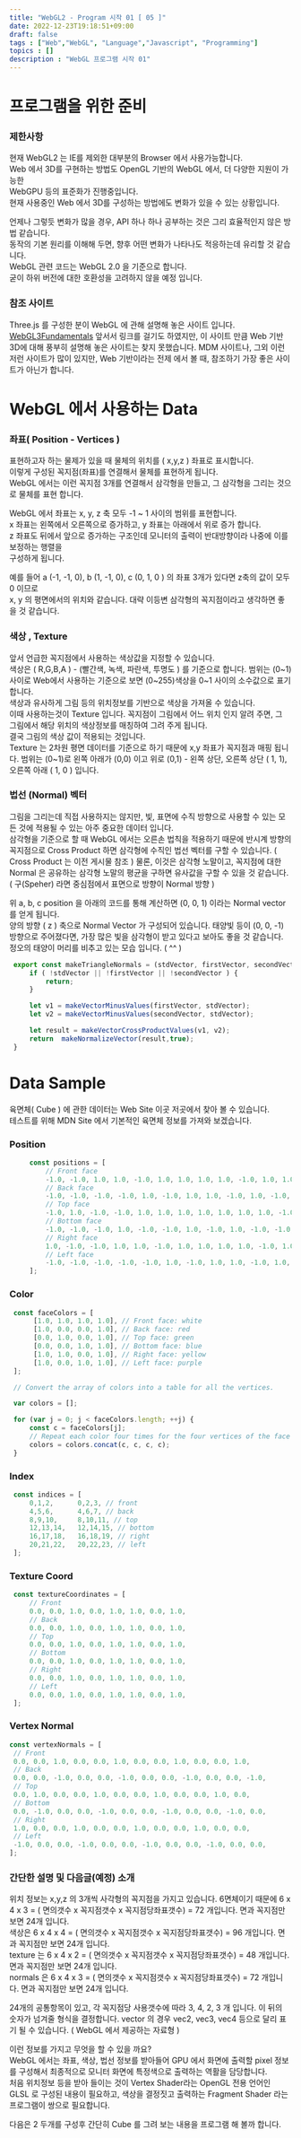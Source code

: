 ```yaml
---
title: "WebGL2 - Program 시작 01 [ 05 ]"
date: 2022-12-23T19:18:51+09:00
draft: false
tags : ["Web","WebGL", "Language","Javascript", "Programming"]
topics : []
description : "WebGL 프로그램 시작 01"
---
```


# 프로그램을 위한 준비
   
   ### 제한사항 
   현재 WebGL2 는 IE를 제외한 대부분의 Browser 에서 사용가능합니다.   
   Web 에서 3D를 구현하는 방법도 OpenGL 기반의 WebGL 에서,  더 다양한 지원이 가능한  
   WebGPU 등의 표준화가 진행중입니다.    
   현재 사용중인 Web 에서 3D를 구성하는 방법에도 변화가 있을 수 있는 상황입니다.    

   언제나 그렇듯 변화가 많을 경우, API 하나 하나 공부하는 것은 그리 효율적인지 않은 방법 같습니다.    
   동작의 기본 원리를 이해해 두면, 향후 어떤 변화가 나타나도 적응하는데 유리할 것 같습니다.    
   WebGL 관련 코드는 WebGL 2.0 을 기준으로 합니다.    
   굳이 하위 버전에 대한 호환성을 고려하지 않을 예정 입니다.    

   ### 참조 사이트 
   Three.js 를 구성한 분이 WebGL 에 관해 설명해 놓은 사이트 입니다.    [WebGL3Fundamentals](https://webgl2fundamentals.org/webgl/lessons/ko/webgl-fundamentals.html) 
   앞서서 링크를 걸기도 하였지만, 이 사이트 만큼 Web 기반 3D에 대해 풍부히 설명해 놓은 사이트는 찾지 못했습니다. 
   MDM 사이트나, 그외 이런 저런 사이트가 많이 있지만, Web 기반이라는 전제 에서 볼 때, 참조하기 가장 좋은 사이트가 아닌가 합니다. 

# WebGL 에서 사용하는 Data 

   ### 좌표( Position - Vertices )
   표현하고자 하는 물제가 있을 때 물체의 위치를 ( x,y,z ) 좌표로 표시합니다.   
   이렇게 구성된 꼭지점(좌표)를 연결해서 물체를 표현하게 됩니다.   
   WebGL 에서는 이런 꼭지점 3개를 연결해서 삼각형을 만들고, 그 삼각형을 그리는 것으로 물체를 표현 합니다.    

   WebGL 에서 좌표는 x, y, z 축 모두 -1 ~ 1 사이의 범위를 표현합니다.   
   x 좌표는 왼쪽에서 오른쪽으로 증가하고, y 좌표는 아래에서 위로 증가 합니다.   
   z 좌표도 뒤에서 앞으로 증가하는 구조인데 모니터의 출력이 반대방향이라 나중에 이를 보정하는 행렬을    
   구성하게 됩니다. 

   예를 들어 a (-1, -1, 0), b (1, -1, 0), c (0, 1, 0 ) 의 좌표 3개가 있다면 z축의 값이 모두 0 이므로  
   x, y 의 평면에서의 위치와 같습니다.   대략 이등변 삼각형의 꼭지점이라고 생각하면 좋을 것 같습니다.   

   ### 색상 , Texture 
   앞서 언급한 꼭지점에서 사용하는 색상값을 지정할 수 있습니다.   
   색상은 ( R,G,B,A ) - (빨간색, 녹색, 파란색, 투명도 ) 를 기준으로 합니다. 
   범위는 (0~1) 사이로 Web에서 사용하는 기준으로 보면 (0~255)색상을 0~1 사이의 소수값으로 표기합니다.    
   색상과 유사하게 그림 등의 위치정보를 기반으로 색상을 가져올 수 있습니다.   
   이때 사용하는것이 Texture 입니다.   꼭지점이 그림에서 어느 위치 인지 알려 주면, 그 그림에서 해당 위치의 
   색상정보를 매칭하여 그려 주게 됩니다.   
   결국 그림의 색상 값이 적용되는 것입니다.    
   Texture 는 2차원 평면 데이터를 기준으로 하기 때문에 x,y 좌표가 꼭지점과 매핑 됩니다. 
   범위는 (0~1)로 왼쪽 아래가 (0,0) 이고 위로 (0,1) - 왼쪽 상단, 오른쪽 상단 ( 1, 1), 오른쪽 아래 ( 1, 0 )
   입니다.    

   ### 법선 (Normal) 벡터
   그림을 그리는데 직접 사용하지는 않지만, 빛, 표면에 수직 방향으로 사용할 수 있는 모든 것에 적용될 수 있는 
   아주 중요한 데이터 입니다.    
   삼각형을 기준으로 할 때 WebGL 에서는 오른손 법칙을 적용하기 때문에 반시계 방향의 꼭지점으로 Cross Product 
   하면 삼각형에 수직인 법선 벡터를 구할 수 있습니다. ( Cross Product 는 이전 게시물 참조 )
   물론, 이것은 삼각형 노말이고, 꼭지점에 대한 Normal 은 공유하는 삼각형 노말의 평균을 구하면 유사값을 
   구할 수 있을 것 같습니다.   ( 구(Speher) 라면 중심점에서 표면으로 방향이 Normal 방향 )   
   
   위 a, b, c position 을 아래의 코드를 통해 계산하면 (0, 0, 1) 이라는 Normal vector 를 얻게 됩니다.   
   양의 방향 ( z ) 축으로 Normal Vector 가 구성되어 있습니다.    태양빛 등이 (0, 0, -1) 방향으로 주어졌다면, 
   가장 많은 빛을 삼각형이 받고 있다고 보아도 좋을 것 같습니다.   
   정오의 태양이 머리를 비추고 있는 모습 입니다. ( ^^ )

   ``` javascript
    export const makeTriangleNormals = (stdVector, firstVector, secondVector) => {
		if ( !stdVector || !firstVector || !secondVector ) {
			return;
		}

		let v1 = makeVectorMinusValues(firstVector, stdVector);
		let v2 = makeVectorMinusValues(secondVector, stdVector);

		let result = makeVectorCrossProductValues(v1, v2);
		return  makeNormalizeVector(result,true);
	}
   ```

# Data Sample 
      
   육면체( Cube ) 에 관한 데이터는 Web Site 이곳 저곳에서 찾아 볼 수 있습니다.    
   테스트를 위해 MDN Site 에서 기본적인 육면체 정보를 가져와 보겠습니다.   
   ### Position 
   ``` javascript 
        const positions = [
            // Front face
            -1.0, -1.0, 1.0, 1.0, -1.0, 1.0, 1.0, 1.0, 1.0, -1.0, 1.0, 1.0,
            // Back face
            -1.0, -1.0, -1.0, -1.0, 1.0, -1.0, 1.0, 1.0, -1.0, 1.0, -1.0, -1.0,
            // Top face
            -1.0, 1.0, -1.0, -1.0, 1.0, 1.0, 1.0, 1.0, 1.0, 1.0, 1.0, -1.0,
            // Bottom face
            -1.0, -1.0, -1.0, 1.0, -1.0, -1.0, 1.0, -1.0, 1.0, -1.0, -1.0, 1.0,
            // Right face
            1.0, -1.0, -1.0, 1.0, 1.0, -1.0, 1.0, 1.0, 1.0, 1.0, -1.0, 1.0,
            // Left face
            -1.0, -1.0, -1.0, -1.0, -1.0, 1.0, -1.0, 1.0, 1.0, -1.0, 1.0, -1.0,
        ];    
   ``` 
   ### Color 
   ``` javascript
    const faceColors = [
         [1.0, 1.0, 1.0, 1.0], // Front face: white
         [1.0, 0.0, 0.0, 1.0], // Back face: red
         [0.0, 1.0, 0.0, 1.0], // Top face: green
         [0.0, 0.0, 1.0, 1.0], // Bottom face: blue
         [1.0, 1.0, 0.0, 1.0], // Right face: yellow
         [1.0, 0.0, 1.0, 1.0], // Left face: purple
    ];

    // Convert the array of colors into a table for all the vertices.

    var colors = [];

    for (var j = 0; j < faceColors.length; ++j) {
        const c = faceColors[j];
        // Repeat each color four times for the four vertices of the face
        colors = colors.concat(c, c, c, c);
    }   
   ```
   ### Index 
   ``` javascript 
    const indices = [
        0,1,2,      0,2,3, // front
        4,5,6,      4,6,7, // back
        8,9,10,     8,10,11, // top
        12,13,14,   12,14,15, // bottom
        16,17,18,   16,18,19, // right
        20,21,22,   20,22,23, // left
    ];   
   ```

   ### Texture Coord 
   ``` javascript 
    const textureCoordinates = [
        // Front
        0.0, 0.0, 1.0, 0.0, 1.0, 1.0, 0.0, 1.0,
        // Back
        0.0, 0.0, 1.0, 0.0, 1.0, 1.0, 0.0, 1.0,
        // Top
        0.0, 0.0, 1.0, 0.0, 1.0, 1.0, 0.0, 1.0,
        // Bottom
        0.0, 0.0, 1.0, 0.0, 1.0, 1.0, 0.0, 1.0,
        // Right
        0.0, 0.0, 1.0, 0.0, 1.0, 1.0, 0.0, 1.0,
        // Left
        0.0, 0.0, 1.0, 0.0, 1.0, 1.0, 0.0, 1.0,
    ];
   ```   

   ### Vertex Normal 
   ``` javascript
  const vertexNormals = [
    // Front
    0.0, 0.0, 1.0, 0.0, 0.0, 1.0, 0.0, 0.0, 1.0, 0.0, 0.0, 1.0,
    // Back
    0.0, 0.0, -1.0, 0.0, 0.0, -1.0, 0.0, 0.0, -1.0, 0.0, 0.0, -1.0,
    // Top
    0.0, 1.0, 0.0, 0.0, 1.0, 0.0, 0.0, 1.0, 0.0, 0.0, 1.0, 0.0,
    // Bottom
    0.0, -1.0, 0.0, 0.0, -1.0, 0.0, 0.0, -1.0, 0.0, 0.0, -1.0, 0.0,
    // Right
    1.0, 0.0, 0.0, 1.0, 0.0, 0.0, 1.0, 0.0, 0.0, 1.0, 0.0, 0.0,
    // Left
    -1.0, 0.0, 0.0, -1.0, 0.0, 0.0, -1.0, 0.0, 0.0, -1.0, 0.0, 0.0,
  ];
   ```

   ### 간단한 설명 및 다음글(예정) 소개

   위치 정보는 x,y,z 의 3개씩 사각형의 꼭지점을 가지고 있습니다. 6면체이기 때문에 
   6 x 4 x 3 = ( 면의갯수 x 꼭지점갯수 x 꼭지점당좌표갯수) = 72 개입니다. 면과 꼭지점만 보면 24개 입니다.    
   색상은 6 x 4 x 4 = ( 면의갯수 x 꼭지점갯수 x 꼭지점당좌표갯수) = 96 개입니다. 면과 꼭지점만 보면 24개 입니다.    
   texture 는 6 x 4 x 2 = ( 면의갯수 x 꼭지점갯수 x 꼭지점당좌표갯수) = 48 개입니다. 면과 꼭지점만 보면 24개 입니다.    
   normals 은 6 x 4 x 3 = ( 면의갯수 x 꼭지점갯수 x 꼭지점당좌표갯수) = 72 개입니다. 면과 꼭지점만 보면 24개 입니다.    
   
   24개의 공통항목이 있고, 각 꼭지점당 사용갯수에 따라 3, 4, 2, 3 개 입니다.   이 뒤의 숫자가 넘겨줄 형식을 결정합니다. 
   vector 의 경우 vec2, vec3, vec4 등으로 달리 표기 될 수 있습니다.  ( WebGL 에서 제공하는 자료형 )

   이런 정보를 가지고 무엇을 할 수 있을 까요?   
   WebGL 에서는 좌표, 색상, 법선 정보를 받아들어 GPU 에서 화면에 출력할 pixel 정보를 구성해서 최종적으로 모니터 화면에 
   특정색으로 출력하는 역활을 담당합니다.    
   처음 위치정보 등을 받아 들이는 것이 Vertex Shader라는 OpenGL 전용 언어인 GLSL 로 구성된 내용이 필요하고, 
   색상을 결정짓고 출력하는 Fragment Shader 라는 프로그램이 쌍으로 필요합니다.    

   다음은 2 두개를 구성후 간단히 Cube 를 그려 보는 내용을 프로그램 해 볼까 합니다. 


    











